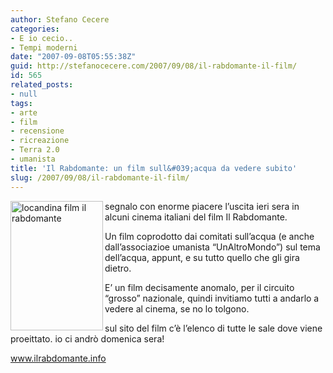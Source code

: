 ```yaml
---
author: Stefano Cecere
categories:
- E io cecio..
- Tempi moderni
date: "2007-09-08T05:55:38Z"
guid: http://stefanocecere.com/2007/09/08/il-rabdomante-il-film/
id: 565
related_posts:
- null
tags:
- arte
- film
- recensione
- ricreazione
- Terra 2.0
- umanista
title: 'Il Rabdomante: un film sull&#039;acqua da vedere subito'
slug: /2007/09/08/il-rabdomante-il-film/
---
```


<a href="http://www.ilrabdomante.info" target="_blank"><img src="http://stefanocecere.com/wp-content/uploads/sites/3/2007/09/il-rabdomante-film.jpg" title="locandina film il rabdomante" alt="locandina film il rabdomante" align="left" height="207" width="148" /></a>segnalo con enorme piacere l&#8217;uscita ieri sera in alcuni cinema italiani del film Il Rabdomante.
  
Un film coprodotto dai comitati sull&#8217;acqua (e anche dall&#8217;associazioe umanista &#8220;UnAltroMondo&#8221;) sul tema dell&#8217;acqua, appunt, e su tutto quello che gli gira dietro.

E&#8217; un film decisamente anomalo, per il circuito &#8220;grosso&#8221; nazionale, quindi invitiamo tutti a andarlo a vedere al cinema, se no lo tolgono.

sul sito del film c&#8217;è l&#8217;elenco di tutte le sale dove viene proeittato. io ci andrò domenica sera!

<a href="http://www.ilrabdomante.info" target="_blank">www.ilrabdomante.info</a>